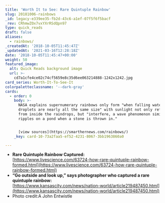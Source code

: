 ```yaml
---
title: 'Worth It to See: Rare Quintuple Rainbow'
slug: 20181006-rainbows
_id: legacy-e339ee35-fb2d-43c6-a1ef-07f5f6f5bacf
_rev: CRhmwZOx7vxYXrRSdQpn97
type: quick_reads
draft: false
aliases:
  - rainbows/
_createdAt: '2018-10-05T11:45:47Z'
_updatedAt: '2021-03-16T12:28:18Z'
date: '2018-10-05T11:45:47+00:00'
weight: 50
featured_image:
  alt: Quick Reads background image
  url: >-
    cd7a1cfe4ce02c74cf5659e8c35d6ee063214888-1242x1242.jpg
card_series: Worth-It-To-See-It
colorpaletteclassname: '--dark-gray'
cards:
  - order: 0
    body: >-
      NASA explains supernumerary rainbows only form "when falling water
      droplets are nearly all the same size" with sunlight not only reflecting
      from inside the raindrops, but "interfere, a wave phenomenon similar to
      ripples on a pond when a stone is thrown in."


      [view sources](https://smarthernews.com/rainbows/)
    _key: card-10-73a2faa5-ef52-4231-8067-3bb1963860a0

---
```

* **Rare Quintuple Rainbow Captured:**  
[https://www.livescience.com/63724-how-rare-quintuple-rainbow-formed.html](https://www.livescience.com/63724-how-rare-quintuple-rainbow-formed.html)
* **“Go outside and look up,” says photographer who captured a rare quintuple rainbow:**  
[https://www.kansascity.com/news/nation-world/article219487450.html](https://www.kansascity.com/news/nation-world/article219487450.html)
* Photo credit:A John Entwistle